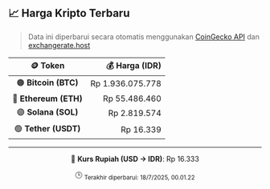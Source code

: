

<!-- HARGA_KRIPTO -->
## 📈 Harga Kripto Terbaru

> Data ini diperbarui secara otomatis menggunakan [CoinGecko API](https://www.coingecko.com/) dan [exchangerate.host](https://exchangerate.host/)

<div align="center">

| 🪙 Token | 💰 Harga (IDR) |
|:------:|---------------:|
| 🟠 **Bitcoin (BTC)**   | Rp 1.936.075.778 |
| 🔵 **Ethereum (ETH)**  | Rp 55.486.460 |
| 🟣 **Solana (SOL)**    | Rp 2.819.574 |
| 🟢 **Tether (USDT)**   | Rp 16.339 |

---

💱 **Kurs Rupiah (USD → IDR)**: Rp 16.333

🕒 <sub>Terakhir diperbarui: 18/7/2025, 00.01.22</sub>

</div>
<!-- /HARGA_KRIPTO -->